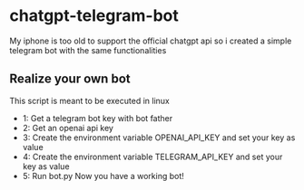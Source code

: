 # chatgpt-telegram-bot
My iphone is too old to support the official chatgpt api so i created a simple telegram bot with the same functionalities 
##  Realize your own bot
This script is meant to be executed in linux 
* 1: Get a telegram bot key with bot father
* 2: Get an openai api key 
* 3: Create the environment variable OPENAI_API_KEY and set your key as value
* 4: Create the environment variable TELEGRAM_API_KEY and set your key as value
* 5: Run bot.py
Now you have a working bot!

